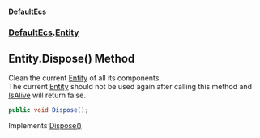 #### [DefaultEcs](DefaultEcs.md 'DefaultEcs')
### [DefaultEcs](DefaultEcs.md#DefaultEcs 'DefaultEcs').[Entity](Entity.md 'DefaultEcs.Entity')
## Entity.Dispose() Method
Clean the current [Entity](Entity.md 'DefaultEcs.Entity') of all its components.  
The current [Entity](Entity.md 'DefaultEcs.Entity') should not be used again after calling this method and [IsAlive](Entity_IsAlive.md 'DefaultEcs.Entity.IsAlive') will return false.  
```csharp
public void Dispose();
```

Implements [Dispose()](https://docs.microsoft.com/en-us/dotnet/api/System.IDisposable.Dispose 'System.IDisposable.Dispose')  
